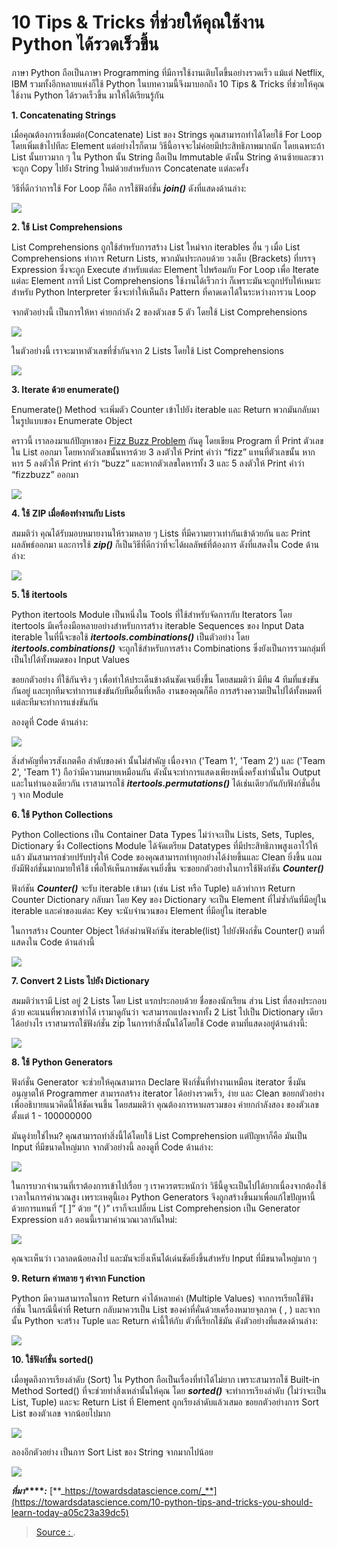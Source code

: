 10 Tips & Tricks ที่ช่วยให้คุณใช้งาน Python ได้รวดเร็วขึ้น
====
ภาษา Python ถือเป็นภาษา Programming ที่มีการใช้งานเติบโตขึ้นอย่างรวดเร็ว แม้แต่ Netflix, IBM รวมทั้งอีกหลายแห่งก็ใช้ Python ในบทความนี้จึงมาบอกถึง 10 Tips & Tricks ที่ช่วยให้คุณใช้งาน Python ได้รวดเร็วขึ้น มาให้ได้เรียนรู้กัน

**1. Concatenating Strings**

เมื่อคุณต้องการเชื่อมต่อ(Concatenate) List ของ Strings คุณสามารถทำได้โดยใช้ For Loop โดยเพิ่มเข้าไปทีละ Element แต่อย่างไรก็ตาม วิธีนี้อาจจะไม่ค่อยมีประสิทธิภาพมากนัก โดยเฉพาะถ้า List นั้นยาวมาก ๆ ใน Python นั้น String ถือเป็น Immutable ดังนั้น String ด้านซ้ายและขวา จะถูก Copy ไปยัง String ใหม่ด้วยสำหรับการ Concatenate แต่ละครั้ง

วิธีที่ดีกว่าการใช้ For Loop ก็คือ การใช้ฟังก์ชั่น  **_join()_**  ดังที่แสดงด้านล่าง:

[![](http://images.techstarthailand.com/images/blog/Article2020/10PythonTipsTricks/Concatination.png)](http://images.techstarthailand.com/images/blog/Article2020/10PythonTipsTricks/Concatination.png)

**2. ใช้** **List Comprehensions**

List Comprehensions ถูกใช้สำหรับการสร้าง List ใหม่จาก iterables อื่น ๆ เมื่อ List Comprehensions ทำการ Return Lists, พวกมันประกอบด้วย วงเล็บ (Brackets) ที่บรรจุ Expression ซึ่งจะถูก Execute สำหรับแต่ละ Element ไปพร้อมกับ For Loop เพื่อ Iterate แต่ละ Element การที่ List Comprehensions ใช้งานได้เร็วกว่า ก็เพราะมันจะถูกปรับให้เหมาะสำหรับ Python Interpreter ซึ่งจะทำให้เห็นถึง Pattern ที่คาดเดาได้ในระหว่างการวน Loop

จากตัวอย่างนี้ เป็นการให้หา ค่ายกกำลัง 2 ของตัวเลข 5 ตัว โดยใช้ List Comprehensions

[![](http://images.techstarthailand.com/images/blog/Article2020/10PythonTipsTricks/ListComprehension01.png)](http://images.techstarthailand.com/images/blog/Article2020/10PythonTipsTricks/ListComprehension01.png)

ในตัวอย่างนี้ เราจะมาหาตัวเลขที่ซ้ำกันจาก 2 Lists โดยใช้ List Comprehensions

[![](http://images.techstarthailand.com/images/blog/Article2020/10PythonTipsTricks/ListComprehension02.png)](http://images.techstarthailand.com/images/blog/Article2020/10PythonTipsTricks/ListComprehension02.png)

**3. Iterate ด้วย enumerate()**

Enumerate() Method จะเพิ่มตัว Counter เข้าไปยัง iterable และ Return พวกมันกลับมาในรูปแบบของ Enumerate Object

คราวนี้ เราลองมาแก้ปัญหาของ  [Fizz Buzz Problem](https://en.wikipedia.org/wiki/Fizz_buzz)  กันดู โดยเขียน Program ที่ Print ตัวเลขใน List ออกมา โดยหากตัวเลขนั้นหารด้วย 3 ลงตัวให้ Print คำว่า “fizz” แทนที่ตัวเลขนั้น หากหาร 5 ลงตัวให้ Print คำว่า “buzz” และหากตัวเลขใดหารทั้ง 3 และ 5 ลงตัวให้ Print คำว่า “fizzbuzz” ออกมา

[![](http://images.techstarthailand.com/images/blog/Article2020/10PythonTipsTricks/IterateWithEnumerate.png)](http://images.techstarthailand.com/images/blog/Article2020/10PythonTipsTricks/IterateWithEnumerate.png)

**4. ใช้** **ZIP เมื่อต้องทำงานกับ Lists**

สมมติว่า คุณได้รับมอบหมายงานให้รวมหลาย ๆ Lists ที่มีความยาวเท่ากันเข้าด้วยกัน และ Print ผลลัพธ์ออกมา และการใช้  **_zip()_**  ก็เป็นวิธีที่ดีกว่าที่จะได้ผลลัพธ์ที่ต้องการ ดังที่แสดงใน Code ด้านล่าง:

[![](http://images.techstarthailand.com/images/blog/Article2020/10PythonTipsTricks/Zip.png)](http://images.techstarthailand.com/images/blog/Article2020/10PythonTipsTricks/Zip.png)

**5. ใช้** **itertools**

Python itertools Module เป็นหนึ่งใน Tools ที่ใช้สำหรับจัดการกับ Iterators โดย itertools มีเครื่องมือหลายอย่างสำหรับการสร้าง iterable Sequences ของ Input Data iterable ในที่นี้จะขอใช้  **_itertools.combinations()_**  เป็นตัวอย่าง โดย  **_itertools.combinations()_**  จะถูกใช้สำหรับการสร้าง Combinations ซึ่งยังเป็นการรวมกลุ่มที่เป็นไปได้ทั้งหมดของ Input Values

ขอยกตัวอย่าง ที่ใช้กันจริง ๆ เพื่อทำให้ประเด็นข้างต้นชัดเจนยิ่งขึ้น โดยสมมติว่า มีทีม 4 ทีมที่แข่งขันกันอยู่ และทุกทีมจะทำการแข่งขันกับทีมอื่นที่เหลือ งานของคุณก็คือ การสร้างความเป็นไปได้ทั้งหมดที่แต่ละทีมจะทำการแข่งขันกัน

ลองดูที่ Code ด้านล่าง:

[![](http://images.techstarthailand.com/images/blog/Article2020/10PythonTipsTricks/Itertool.png)](http://images.techstarthailand.com/images/blog/Article2020/10PythonTipsTricks/Itertool.png)

สิ่งสำคัญที่ควรสังเกตคือ ลำดับของค่า นั้นไม่สำคัญ เนื่องจาก ('Team 1', 'Team 2') และ ('Team 2', 'Team 1') ถือว่ามีความหมายเหมือนกัน ดังนั้นจะทำการแสดงเพียงหนึ่งครั้งเท่านั้นใน Output และในทำนองเดียวกัน เราสามารถใช้  **_itertools.permutations()_**  ได้เช่นเดียวกันกับฟังก์ชั่นอื่น ๆ จาก Module

**6. ใช้** **Python Collections**

Python Collections เป็น Container Data Types ไม่ว่าจะเป็น Lists, Sets, Tuples, Dictionary ซึ่ง Collections Module ได้จัดเตรียม Datatypes ที่มีประสิทธิภาพสูงเอาไว้ให้แล้ว มันสามารถช่วยปรับปรุงให้ Code ของคุณสามารถทำทุกอย่างได้ง่ายขึ้นและ Clean ยิ่งขึ้น แถมยังมีฟังก์ชั่นมากมายให้ใช้ เพื่อให้เห็นภาพชัดเจนยิ่งขึ้น จะขอยกตัวอย่างในการใช้ฟังก์ชัน  **_Counter()_**

ฟังก์ชัน  **_Counter()_**  จะรับ iterable เข้ามา (เช่น List หรือ Tuple) แล้วทำการ Return Counter Dictionary กลับมา โดย Key ของ Dictionary จะเป็น Element ที่ไม่ซ้ำกันที่มีอยู่ใน iterable และค่าของแต่ละ Key จะนับจำนวนของ Element ที่มีอยู่ใน iterable

ในการสร้าง Counter Object ให้ส่งผ่านฟังก์ชัน iterable(list) ไปยังฟังก์ชั่น Counter() ตามที่แสดงใน Code ด้านล่างนี้

[![](http://images.techstarthailand.com/images/blog/Article2020/10PythonTipsTricks/PythonCollection.png)](http://images.techstarthailand.com/images/blog/Article2020/10PythonTipsTricks/PythonCollection.png)

**7. Convert 2 Lists ไปยัง Dictionary**

สมมติว่าเรามี List อยู่ 2 Lists โดย List แรกประกอบด้วย ชื่อของนักเรียน ส่วน List ที่สองประกอบด้วย คะแนนที่พวกเขาทำได้ เรามาดูกันว่า จะสามารถแปลงจากทั้ง 2 List ไปเป็น Dictionary เดียวได้อย่างไร เราสามารถใช้ฟังก์ชั่น zip ในการทำสิ่งนั้นได้โดยใช้ Code ตามที่แสดงอยู่ด้านล่างนี้:

[![](http://images.techstarthailand.com/images/blog/Article2020/10PythonTipsTricks/ConvertList.png)](http://images.techstarthailand.com/images/blog/Article2020/10PythonTipsTricks/ConvertList.png)

**8. ใช้** **Python Generators**

ฟังก์ชั่น Generator จะช่วยให้คุณสามารถ Declare ฟังก์ชั่นที่ทำงานเหมือน iterator ซึ่งมันอนุญาตให้ Programmer สามารถสร้าง iterator ได้อย่างรวดเร็ว, ง่าย และ Clean ขอยกตัวอย่างเพื่ออธิบายแนวคิดนี้ให้ชัดเจนขึ้น โดยสมมติว่า คุณต้องการหาผลรวมของ ค่ายกกำลังสอง ของตัวเลขตั้งแต่ 1 - 100000000

มันดูง่ายใช่ไหม? คุณสามารถทำสิ่งนี้ได้โดยใช้ List Comprehension แต่ปัญหาก็คือ มันเป็น Input ที่มีขนาดใหญ่มาก จากตัวอย่างนี้ ลองดูที่ Code ด้านล่าง:

[![](http://images.techstarthailand.com/images/blog/Article2020/10PythonTipsTricks/PythonGenerator01.png)](http://images.techstarthailand.com/images/blog/Article2020/10PythonTipsTricks/PythonGenerator01.png)

ในการบวกจำนวนที่เราต้องการเข้าไปเรื่อย ๆ เราควรตระหนักว่า วิธีนี้ดูจะเป็นไปได้ยากเนื่องจากต้องใช้เวลาในการคำนวณสูง เพราะเหตุนี้เอง Python Generators จึงถูกสร้างขึ้นมาเพื่อแก้ไขปัญหานี้ ด้วยการแทนที่ “[ ]” ด้วย “( )” เราก็จะเปลี่ยน List Comprehension เป็น Generator Expression แล้ว ตอนนี้เรามาคำนวณเวลากันใหม่:

[![](http://images.techstarthailand.com/images/blog/Article2020/10PythonTipsTricks/PythonGenerator02.png)](http://images.techstarthailand.com/images/blog/Article2020/10PythonTipsTricks/PythonGenerator02.png)

คุณจะเห็นว่า เวลาลดน้อยลงไป และมันจะยิ่งเห็นได้เด่นชัดยิ่งขึ้นสำหรับ Input ที่มีขนาดใหญ่มาก ๆ

**9. Return ค่าหลาย ๆ ค่าจาก Function**

Python มีความสามารถในการ Return ค่าได้หลายค่า (Multiple Values) จากการเรียกใช้ฟังก์ชั่น ในกรณีนี้ค่าที่ Return กลับมาควรเป็น List ของค่าที่คั่นด้วยเครื่องหมายจุลภาค ( , ) และจากนั้น Python จะสร้าง Tuple และ Return ค่านี้ให้กับ ตัวที่เรียกใช้มัน ดังตัวอย่างที่แสดงด้านล่าง:

[![](http://images.techstarthailand.com/images/blog/Article2020/10PythonTipsTricks/ReturnMiltipleValue.png)](http://images.techstarthailand.com/images/blog/Article2020/10PythonTipsTricks/ReturnMiltipleValue.png)

**10. ใช้ฟังก์ชั่น** **sorted()**

เมื่อพูดถึงการเรียงลำดับ (Sort) ใน Python ถือเป็นเรื่องที่ทำได้ไม่ยาก เพราะสามารถใช้ Built-in Method Sorted() ที่จะช่วยทำสิ่งเหล่านั้นให้คุณ โดย  **_sorted()_** จะทำการเรียงลำดับ (ไม่ว่าจะเป็น List, Tuple) และจะ Return List ที่ Element ถูกเรียงลำดับแล้วเสมอ ขอยกตัวอย่างการ Sort List ของตัวเลข จากน้อยไปมาก

[![](http://images.techstarthailand.com/images/blog/Article2020/10PythonTipsTricks/SortFunction01.png)](http://images.techstarthailand.com/images/blog/Article2020/10PythonTipsTricks/SortFunction01.png)

ลองอีกตัวอย่าง เป็นการ Sort List ของ String จากมากไปน้อย

[![](http://images.techstarthailand.com/images/blog/Article2020/10PythonTipsTricks/SortFunction02.png)](http://images.techstarthailand.com/images/blog/Article2020/10PythonTipsTricks/SortFunction02.png)

**_ที่มา_****_:_** [**_https://towardsdatascience.com/_**](https://towardsdatascience.com/10-python-tips-and-tricks-you-should-learn-today-a05c23a39dc5)

> [Source : ](https://www.techstarthailand.com/blog/detail/10-Python-Tips-and-Tricks-You-Should-Learn-Today/1205?fbclid=IwAR0PwneIt4WJb1FDvLBPMXq-Qs_Ek1OHJfjAyUMA3iaXfRD9DLhJNf4PKHI).
<!--stackedit_data:
eyJoaXN0b3J5IjpbMTg0NDI0OTkxNV19
-->